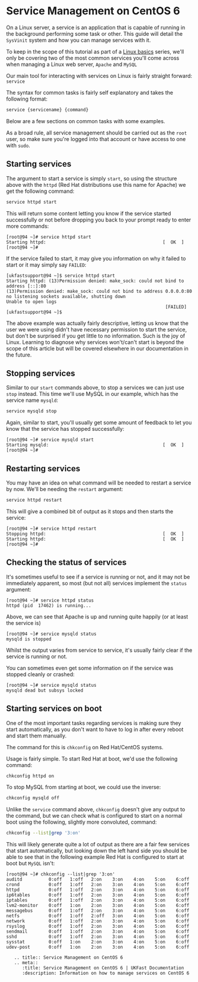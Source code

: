 # Service Management on CentOS 6

On a Linux server, a service is an application that is capable of running in the background performing some task or other. This guide will detail the `SysVinit` system and how you can manage services with it.

To keep in the scope of this tutorial as part of a [Linux basics](/operatingsystems/linux/basics/index) series, we'll only be covering two of the most common services you'll come across when managing a Linux web server, `Apache` and `MySQL`

Our main tool for interacting with services on Linux is fairly straight forward: `service`

The syntax for common tasks is fairly self explanatory and takes the following format:

```bash
service {servicename} {command}
```

Below are a few sections on common tasks with some examples.

As a broad rule, all service management should be carried out as the `root` user, so make sure you're logged into that account or have access to one with `sudo`.

## Starting services

The argument to start a service is simply `start`, so using the structure above with the `httpd` (Red Hat distributions use this name for Apache) we get the following command:

```bash
service httpd start
```

This will return some content letting you know if the service started successfully or not before dropping you back to your prompt ready to enter more commands:

```console
[root@94 ~]# service httpd start
Starting httpd:                                            [  OK  ]
[root@94 ~]#
```

If the service failed to start, it may give you information on why it failed to start or it may simply say `FAILED`:

```console
[ukfastsupport@94 ~]$ service httpd start
Starting httpd: (13)Permission denied: make_sock: could not bind to address [::]:80
(13)Permission denied: make_sock: could not bind to address 0.0.0.0:80
no listening sockets available, shutting down
Unable to open logs
                                                            [FAILED]
[ukfastsupport@94 ~]$
```

The above example was actually fairly descriptive, letting us know that the user we were using didn't have necessary permission to start the service, but don't be surprised if you get little to no information. Such is the joy of Linux. Learning to diagnose why services won't/can't start is beyond the scope of this article but will be covered elsewhere in our documentation in the future.

## Stopping services

Similar to our `start` commands above, to stop a services we can just use `stop` instead. This time we'll use MySQL in our example, which has the service name `mysqld`:

```bash
service mysqld stop
```

Again, similar to start, you'll usually get some amount of feedback to let you know that the service has stopped successfully:

```console
[root@94 ~]# service mysqld start
Starting mysqld:                                           [  OK  ]
[root@94 ~]#
```

## Restarting services

You may have an idea on what command will be needed to restart a service by now. We'll be needing the `restart` argument:

```bash
service httpd restart
```

This will give a combined bit of output as it stops and then starts the service:

```console
[root@94 ~]# service httpd restart
Stopping httpd:                                            [  OK  ]
Starting httpd:                                            [  OK  ]
[root@94 ~]#
```

## Checking the status of services

It's sometimes useful to see if a service is running or not, and it may not be immediately apparent, so most (but not all) services implement the `status` argument:

```console
[root@94 ~]# service httpd status
httpd (pid  17462) is running...
```

Above, we can see that Apache is up and running quite happily (or at least the service is)

```console
[root@94 ~]# service mysqld status
mysqld is stopped
```

Whilst the output varies from service to service, it's usually fairly clear if the service is running or not.

You can sometimes even get some information on if the service was stopped cleanly or crashed:

```console
[root@94 ~]# service mysqld status
mysqld dead but subsys locked
```

## Starting services on boot

One of the most important tasks regarding services is making sure they start automatically, as you don't want to have to log in after every reboot and start them manually.

The command for this is `chkconfig` on Red Hat/CentOS systems.

Usage is fairly simple. To start Red Hat at boot, we'd use the following command:

```bash
chkconfig httpd on
```

To stop MySQL from starting at boot, we could use the inverse:

```bash
chkconfig mysqld off
```

Unlike the `service` command above, `chkconfig` doesn't give any output to the command, but we can check what is configured to start on a normal boot using the following, slightly more convoluted, command:

```bash
chkconfig --list|grep '3:on'
```

This will likely generate quite a lot of output as there are a fair few services that start automatically, but looking down the left hand side you should be able to see that in the following example Red Hat is configured to start at boot but `MySQL` isn't:

```console
[root@94 ~]# chkconfig --list|grep '3:on'
auditd          0:off   1:off   2:on    3:on    4:on    5:on    6:off
crond           0:off   1:off   2:on    3:on    4:on    5:on    6:off
httpd           0:off   1:off   2:on    3:on    4:on    5:on    6:off
ip6tables       0:off   1:off   2:on    3:on    4:on    5:on    6:off
iptables        0:off   1:off   2:on    3:on    4:on    5:on    6:off
lvm2-monitor    0:off   1:on    2:on    3:on    4:on    5:on    6:off
messagebus      0:off   1:off   2:on    3:on    4:on    5:on    6:off
netfs           0:off   1:off   2:off   3:on    4:on    5:on    6:off
network         0:off   1:off   2:on    3:on    4:on    5:on    6:off
rsyslog         0:off   1:off   2:on    3:on    4:on    5:on    6:off
sendmail        0:off   1:off   2:on    3:on    4:on    5:on    6:off
sshd            0:off   1:off   2:on    3:on    4:on    5:on    6:off
sysstat         0:off   1:on    2:on    3:on    4:on    5:on    6:off
udev-post       0:off   1:on    2:on    3:on    4:on    5:on    6:off
```

```eval_rst
   .. title:: Service Management on CentOS 6
   .. meta::
      :title: Service Management on CentOS 6 | UKFast Documentation
      :description: Information on how to manage services on CentOS 6
```
